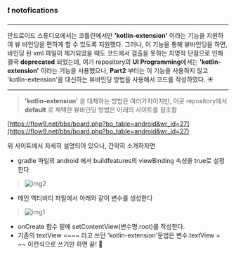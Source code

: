 ### :exclamation: notofications
---
안드로이드 스튜디오에서는 코틀린에서만 **'kotlin-extension'** 이라는 기능을 
지원하여 뷰 바인딩을 편하게 할 수 있도록 지원했다.
그러나, 이 기능을 통해 뷰바인딩을 하면, 
바인딩 된 xml 파일이 제거되었을 때도 코드에서 
검출을 못하는 치명적 단점으로 인해 결국 **deprecated** 되었는데,
여기 repository의 **UI Programming**에서는 **'kotlin-extension'** 이라는 기능을 사용했으나, 
**Part2** 부터는 이 기능을 사용하지 않고 'kotlin-extension'을 대신하는
뷰바인딩 방법을 사용해서 코드를 작성하였다. :sunny: 

---
> **'kotlin-extension'** 을 대체하는 방법은 여러가지이지만, 이곳 repository에서 **default** 로 채택한 뷰바인딩 방법은 아래의 사이트를 참조함

[https://flow9.net/bbs/board.php?bo_table=android&wr_id=27](https://flow9.net/bbs/board.php?bo_table=android&wr_id=27)

위 사이트에서 자세히 설명되어 있으나, 간략히 소개하자면

- gradle 파일의  android 에서 buildfeatures의 viewBinding 속성을 true로 설정한다
> ![img2](https://user-images.githubusercontent.com/79094527/163664931-2421163d-d371-4cdc-b1cb-c6f4c6c10303.PNG)

- 메인 액티비티 파일에서 아래와 같이 변수를 생성한다

> ![img1](https://user-images.githubusercontent.com/79094527/163664898-066f182d-23b1-4cbf-b6d8-3fbba4bc0f99.PNG)
- onCreate 함수 밑에 setContentView(변수명.root)를 작성한다.
- 기존의 textView =~~~ 라고 쓰던 'kotlin-extension'문법은 변수.textView = ~~ 이런식으로 쓰기만 하면 끝! :baby_chick:
